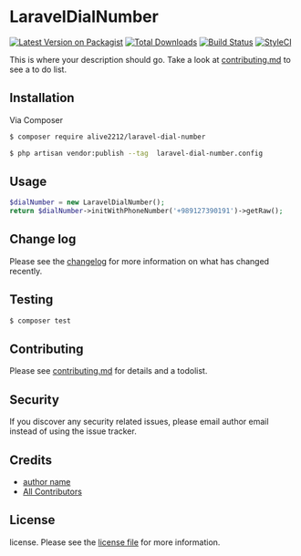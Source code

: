 # LaravelDialNumber

[![Latest Version on Packagist][ico-version]][link-packagist]
[![Total Downloads][ico-downloads]][link-downloads]
[![Build Status][ico-travis]][link-travis]
[![StyleCI][ico-styleci]][link-styleci]

This is where your description should go. Take a look at [contributing.md](contributing.md) to see a to do list.

## Installation

Via Composer

``` bash
$ composer require alive2212/laravel-dial-number
```

```bash
$ php artisan vendor:publish --tag  laravel-dial-number.config
```

## Usage

```php
$dialNumber = new LaravelDialNumber();
return $dialNumber->initWithPhoneNumber('+989127390191')->getRaw();
```

## Change log

Please see the [changelog](changelog.md) for more information on what has changed recently.

## Testing

``` bash
$ composer test
```

## Contributing

Please see [contributing.md](contributing.md) for details and a todolist.

## Security

If you discover any security related issues, please email author email instead of using the issue tracker.

## Credits

- [author name][link-author]
- [All Contributors][link-contributors]

## License

license. Please see the [license file](license.md) for more information.

[ico-version]: https://img.shields.io/packagist/v/alive2212/laraveldialnumber.svg?style=flat-square
[ico-downloads]: https://img.shields.io/packagist/dt/alive2212/laraveldialnumber.svg?style=flat-square
[ico-travis]: https://img.shields.io/travis/alive2212/laraveldialnumber/master.svg?style=flat-square
[ico-styleci]: https://styleci.io/repos/12345678/shield

[link-packagist]: https://packagist.org/packages/alive2212/laraveldialnumber
[link-downloads]: https://packagist.org/packages/alive2212/laraveldialnumber
[link-travis]: https://travis-ci.org/alive2212/laraveldialnumber
[link-styleci]: https://styleci.io/repos/12345678
[link-author]: https://github.com/alive2212
[link-contributors]: ../../contributors]